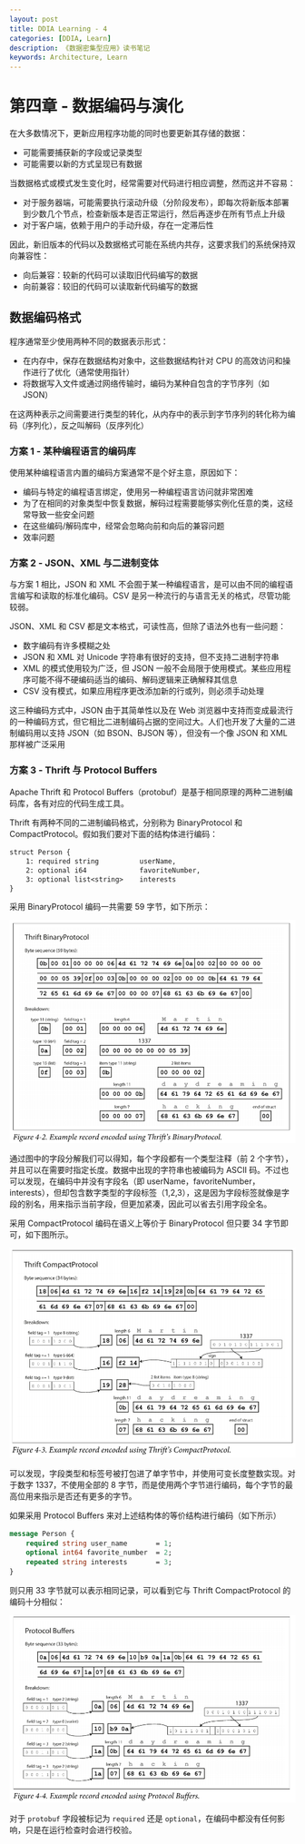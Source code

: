 ```yaml
---
layout: post
title: DDIA Learning - 4
categories: [DDIA, Learn]
description: 《数据密集型应用》读书笔记
keywords: Architecture, Learn
---
```


# 第四章 - 数据编码与演化

在大多数情况下，更新应用程序功能的同时也要更新其存储的数据：

- 可能需要捕获新的字段或记录类型
- 可能需要以新的方式呈现已有数据

当数据格式或模式发生变化时，经常需要对代码进行相应调整，然而这并不容易：

- 对于服务器端，可能需要执行滚动升级（分阶段发布），即每次将新版本部署到少数几个节点，检查新版本是否正常运行，然后再逐步在所有节点上升级
- 对于客户端，依赖于用户的手动升级，存在一定滞后性

因此，新旧版本的代码以及数据格式可能在系统内共存，这要求我们的系统保持双向兼容性：

- 向后兼容：较新的代码可以读取旧代码编写的数据
- 向前兼容：较旧的代码可以读取新代码编写的数据

## 数据编码格式

程序通常至少使用两种不同的数据表示形式：

- 在内存中，保存在数据结构对象中，这些数据结构针对 CPU 的高效访问和操作进行了优化（通常使用指针）
- 将数据写入文件或通过网络传输时，编码为某种自包含的字节序列（如 JSON）

在这两种表示之间需要进行类型的转化，从内存中的表示到字节序列的转化称为编码（序列化），反之叫解码（反序列化）

### 方案 1 - 某种编程语言的编码库

使用某种编程语言内置的编码方案通常不是个好主意，原因如下：

- 编码与特定的编程语言绑定，使用另一种编程语言访问就非常困难
- 为了在相同的对象类型中恢复数据，解码过程需要能够实例化任意的类，这经常导致一些安全问题
- 在这些编码/解码库中，经常会忽略向前和向后的兼容问题
- 效率问题

### 方案 2 - JSON、XML 与二进制变体

与方案 1 相比，JSON 和 XML 不会囿于某一种编程语言，是可以由不同的编程语言编写和读取的标准化编码。CSV 是另一种流行的与语言无关的格式，尽管功能较弱。

JSON、XML 和 CSV 都是文本格式，可读性高，但除了语法外也有一些问题：

- 数字编码有许多模糊之处
- JSON 和 XML 对 Unicode 字符串有很好的支持，但不支持二进制字符串
- XML 的模式使用较为广泛，但 JSON 一般不会局限于使用模式。某些应用程序可能不得不硬编码适当的编码、解码逻辑来正确解释其信息
- CSV 没有模式，如果应用程序更改添加新的行或列，则必须手动处理

这三种编码方式中，JSON 由于其简单性以及在 Web 浏览器中支持而变成最流行的一种编码方式，但它相比二进制编码占据的空间过大。人们也开发了大量的二进制编码用以支持 JSON（如 BSON、BJSON 等），但没有一个像 JSON 和 XML 那样被广泛采用

### 方案 3 - Thrift 与 Protocol Buffers

Apache Thrift 和 Protocol Buffers（protobuf）是基于相同原理的两种二进制编码库，各有对应的代码生成工具。

Thrift 有两种不同的二进制编码格式，分别称为 BinaryProtocol 和 CompactProtocol。假如我们要对下面的结构体进行编码：

```thrift
struct Person {
    1: required string          userName,
    2: optional i64             favoriteNumber,
    3: optional list<string>    interests
}
```

采用 BinaryProtocol 编码一共需要 59 字节，如下所示：

![](/images/blog/ddia/chapter-4/thrift-binaryprotocol.png)

通过图中的字段分解我们可以得知，每个字段都有一个类型注释（前 2 个字节），并且可以在需要时指定长度。数据中出现的字符串也被编码为 ASCII 码。不过也可以发现，在编码中并没有字段名（即 userName，favoriteNumber，interests），但却包含数字类型的字段标签（1,2,3），这是因为字段标签就像是字段的别名，用来指示当前字段，但更加紧凑，因此可以省去引用字段全名。

采用 CompactProtocol 编码在语义上等价于 BinaryProtocol 但只要 34 字节即可，如下图所示。

![](/images/blog/ddia/chapter-4/thrift-compactprotocol.png)

可以发现，字段类型和标签号被打包进了单字节中，并使用可变长度整数实现。对于数字 1337，不使用全部的 8 字节，而是使用两个字节进行编码，每个字节的最高位用来指示是否还有更多的字节。

如果采用 Protocol Buffers 来对上述结构体的等价结构进行编码（如下所示）

```protobuf
message Person {
    required string user_name       = 1;
    optional int64 favorite_number  = 2;
    repeated string interests       = 3;
}
```

则只用 33 字节就可以表示相同记录，可以看到它与 Thrift CompactProtocol 的编码十分相似：

![](/images/blog/ddia/chapter-4/protobuf.png)

对于 `protobuf` 字段被标记为 `required` 还是 `optional`，在编码中都没有任何影响，只是在运行检查时会进行校验。

